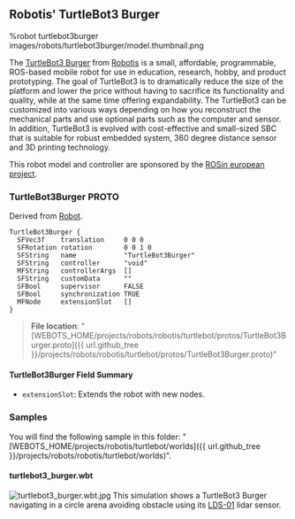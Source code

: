 ## Robotis' TurtleBot3 Burger

%robot turtlebot3burger images/robots/turtlebot3burger/model.thumbnail.png

The [TurtleBot3 Burger](http://emanual.robotis.com/docs/en/platform/turtlebot3/specifications/) from [Robotis](http://www.robotis.us/) is a small, affordable, programmable, ROS-based mobile robot for use in education, research, hobby, and product prototyping.
The goal of TurtleBot3 is to dramatically reduce the size of the platform and lower the price without having to sacrifice its functionality and quality, while at the same time offering expandability.
The TurtleBot3 can be customized into various ways depending on how you reconstruct the mechanical parts and use optional parts such as the computer and sensor.
In addition, TurtleBot3 is evolved with cost-effective and small-sized SBC that is suitable for robust embedded system, 360 degree distance sensor and 3D printing technology.

This robot model and controller are sponsored by the [ROSin european project](http://rosin-project.eu/ftp/cross-platform-ros-simulation-for-mobile-manipulators).

### TurtleBot3Burger PROTO

Derived from [Robot](../reference/robot.md).

```
TurtleBot3Burger {
  SFVec3f    translation     0 0 0
  SFRotation rotation        0 0 1 0
  SFString   name            "TurtleBot3Burger"
  SFString   controller      "void"
  MFString   controllerArgs  []
  SFString   customData      ""
  SFBool     supervisor      FALSE
  SFBool     synchronization TRUE
  MFNode     extensionSlot   []
}
```

> **File location**: "[WEBOTS\_HOME/projects/robots/robotis/turtlebot/protos/TurtleBot3Burger.proto]({{ url.github_tree }}/projects/robots/robotis/turtlebot/protos/TurtleBot3Burger.proto)"

#### TurtleBot3Burger Field Summary

- `extensionSlot`: Extends the robot with new nodes.

### Samples

You will find the following sample in this folder: "[WEBOTS\_HOME/projects/robotis/turtlebot/worlds]({{ url.github_tree }}/projects/robots/robotis/turtlebot/worlds)".

#### turtlebot3\_burger.wbt

![turtlebot3\_burger.wbt.jpg](images/robots/turtlebot3burger/turtlebot3_burger.wbt.jpg) This simulation shows a TurtleBot3 Burger navigating in a circle arena avoiding obstacle using its [LDS-01](lidar-sensors.md#robotis-lds-01) lidar sensor.
